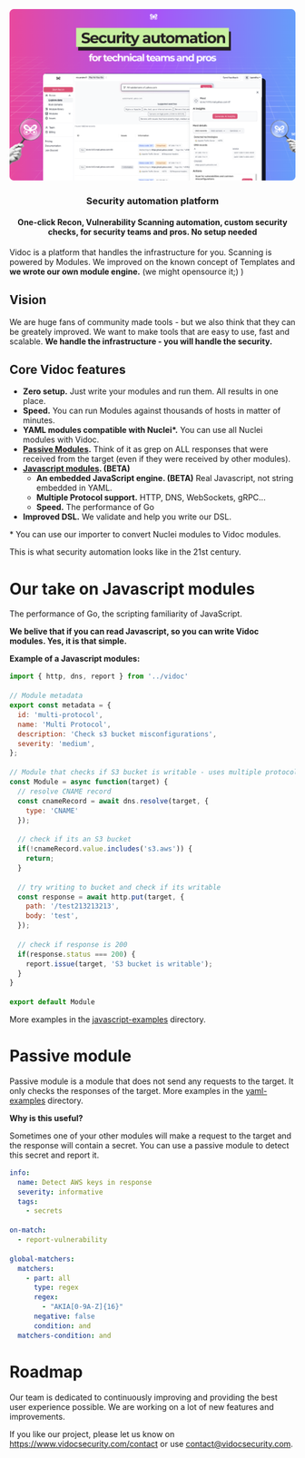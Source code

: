 <p align="center"><a href="https://k6.io/"><img src="assets/cover.png" alt="k6" /></a></p>

<h3 align="center">Security automation platform</h3>
<h4 align="center">One-click Recon, Vulnerability Scanning automation, custom security checks, for security teams and pros. No setup needed</h4>

Vidoc is a platform that handles the infrastructure for you. Scanning is powered by Modules. We improved on the known concept of Templates and **we wrote our own module engine.** (we might opensource it;) )

## Vision

We are huge fans of community made tools - but we also think that they can be greately improved. We want to make tools that are easy to use, fast and scalable. **We handle the infrastructure - you will handle the security.**

## Core Vidoc features

- **Zero setup.** Just write your modules and run them. All results in one place.
- **Speed.** You can run Modules against thousands of hosts in matter of minutes.
- **YAML modules compatible with Nuclei\*.** You can use all Nuclei modules with Vidoc.
- **[Passive Modules](#passive-module).** Think of it as grep on ALL responses that were received from the target (even if they were received by other modules).
- **[Javascript modules](#our-take-on-javascript-modules). (BETA)**
    - **An embedded JavaScript engine. (BETA)** Real Javascript, not string embedded in YAML.
    - **Multiple Protocol support.** HTTP, DNS, WebSockets, gRPC...
    - **Speed.** The performance of Go
- **Improved DSL.** We validate and help you write our DSL.

\* You can use our importer to convert Nuclei modules to Vidoc modules.

This is what security automation looks like in the 21st century.

# Our take on Javascript modules

The performance of Go, the scripting familiarity of JavaScript.

**We belive that if you can read Javascript, so you can write Vidoc modules. Yes, it is that simple.**

**Example of a Javascript modules:**

```javascript
import { http, dns, report } from '../vidoc'

// Module metadata
export const metadata = {
  id: 'multi-protocol',
  name: 'Multi Protocol',
  description: 'Check s3 bucket misconfigurations',
  severity: 'medium',
};

// Module that checks if S3 bucket is writable - uses multiple protocols
const Module = async function(target) {
  // resolve CNAME record
  const cnameRecord = await dns.resolve(target, {
    type: 'CNAME'
  });

  // check if its an S3 bucket
  if(!cnameRecord.value.includes('s3.aws')) {
    return;
  }

  // try writing to bucket and check if its writable
  const response = await http.put(target, {
    path: '/test213213213',
    body: 'test',
  });

  // check if response is 200
  if(response.status === 200) {
    report.issue(target, 'S3 bucket is writable');
  }
}

export default Module
```

More examples in the [javascript-examples](javascript-examples) directory.

# Passive module

Passive module is a module that does not send any requests to the target. It only checks the responses of the target. More examples in the [yaml-examples](yaml-examples) directory.

**Why is this useful?**

Sometimes one of your other modules will make a request to the target and the response will contain a secret. You can use a passive module to detect this secret and report it.

```yaml
info:
  name: Detect AWS keys in response
  severity: informative
  tags:
    - secrets

on-match:
  - report-vulnerability

global-matchers:
  matchers:
    - part: all
      type: regex
      regex:
        - "AKIA[0-9A-Z]{16}"
      negative: false
      condition: and
  matchers-condition: and
```

# Roadmap

Our team is dedicated to continuously improving and providing the best user experience possible. We are working on a lot of new features and improvements.



If you like our project, please let us know on https://www.vidocsecurity.com/contact or use contact@vidocsecurity.com.